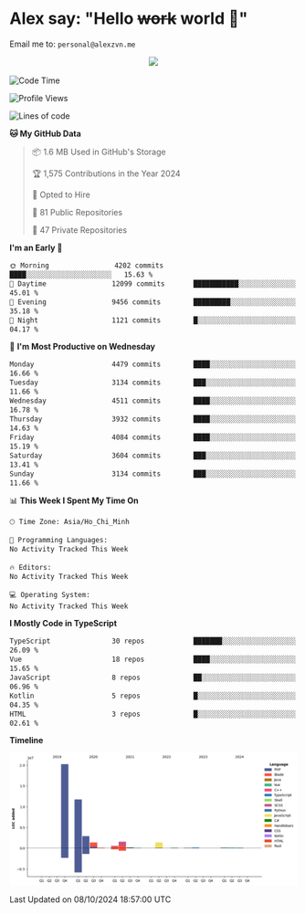 # Alex say: "Hello ~~work~~ world 🐾"
Email me to: `personal@alexzvn.me`


<p align=center>
  <a href="https://skillicons.dev">
    <img src="https://skillicons.dev/icons?i=ts,js,php,nodejs,bun,vue,nuxt,react,svelte,tauri,laravel,rust,mongodb,docker,electron,redis,rabbitmq,tailwind,git,cloudflare,elysia,mysql,nginx,rollupjs,sentry,ubuntu,yarn,html,css,vite" />
  </a>
</p>

<!--START_SECTION:waka-->
![Code Time](http://img.shields.io/badge/Code%20Time-1%2C066%20hrs%2055%20mins-blue)

![Profile Views](http://img.shields.io/badge/Profile%20Views-0-blue)

![Lines of code](https://img.shields.io/badge/From%20Hello%20World%20I%27ve%20Written-40.6%20million%20lines%20of%20code-blue)

**🐱 My GitHub Data** 

> 📦 1.6 MB Used in GitHub's Storage 
 > 
> 🏆 1,575 Contributions in the Year 2024
 > 
> 💼 Opted to Hire
 > 
> 📜 81 Public Repositories 
 > 
> 🔑 47 Private Repositories 
 > 
**I'm an Early 🐤** 

```text
🌞 Morning                4202 commits        ████░░░░░░░░░░░░░░░░░░░░░   15.63 % 
🌆 Daytime                12099 commits       ███████████░░░░░░░░░░░░░░   45.01 % 
🌃 Evening                9456 commits        █████████░░░░░░░░░░░░░░░░   35.18 % 
🌙 Night                  1121 commits        █░░░░░░░░░░░░░░░░░░░░░░░░   04.17 % 
```
📅 **I'm Most Productive on Wednesday** 

```text
Monday                   4479 commits        ████░░░░░░░░░░░░░░░░░░░░░   16.66 % 
Tuesday                  3134 commits        ███░░░░░░░░░░░░░░░░░░░░░░   11.66 % 
Wednesday                4511 commits        ████░░░░░░░░░░░░░░░░░░░░░   16.78 % 
Thursday                 3932 commits        ████░░░░░░░░░░░░░░░░░░░░░   14.63 % 
Friday                   4084 commits        ████░░░░░░░░░░░░░░░░░░░░░   15.19 % 
Saturday                 3604 commits        ███░░░░░░░░░░░░░░░░░░░░░░   13.41 % 
Sunday                   3134 commits        ███░░░░░░░░░░░░░░░░░░░░░░   11.66 % 
```


📊 **This Week I Spent My Time On** 

```text
🕑︎ Time Zone: Asia/Ho_Chi_Minh

💬 Programming Languages: 
No Activity Tracked This Week

🔥 Editors: 
No Activity Tracked This Week

💻 Operating System: 
No Activity Tracked This Week
```

**I Mostly Code in TypeScript** 

```text
TypeScript               30 repos            ███████░░░░░░░░░░░░░░░░░░   26.09 % 
Vue                      18 repos            ████░░░░░░░░░░░░░░░░░░░░░   15.65 % 
JavaScript               8 repos             ██░░░░░░░░░░░░░░░░░░░░░░░   06.96 % 
Kotlin                   5 repos             █░░░░░░░░░░░░░░░░░░░░░░░░   04.35 % 
HTML                     3 repos             █░░░░░░░░░░░░░░░░░░░░░░░░   02.61 % 
```



**Timeline**

![Lines of Code chart](https://raw.githubusercontent.com/alexzvn/alexzvn/main/assets/bar_graph.png)


 Last Updated on 08/10/2024 18:57:00 UTC
<!--END_SECTION:waka-->
